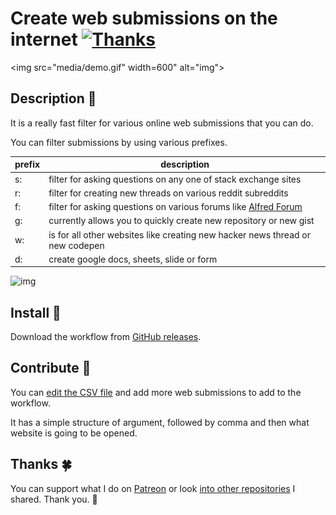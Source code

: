 # Create web submissions on the internet [![Thanks](https://img.shields.io/badge/Say%20Thanks-💗-ff69b4.svg)](https://www.patreon.com/nikitavoloboev)

<img src="media/demo.gif" width=600" alt="img">

## Description 📕
It is a really fast filter for various online web submissions that you can do.

You can filter submissions by using various prefixes. 

|  prefix |  description |
|---|---|
| s:  |  filter for asking questions on any one of stack exchange sites |
|  r: | filter for creating new threads on various reddit subreddits  |
|  f: |  filter for asking questions on various forums like [Alfred Forum](https://www.alfredforum.com/) |
|  g: |  currently allows you to quickly create new repository or new gist |
|  w: | is for all other websites like creating new hacker news thread or new codepen|
| d:  |  create google docs, sheets, slide or form |


<img src="http://i.imgur.com/QhOiptU.png" width="500" alt="img">

## Install 💎
Download the workflow from [GitHub releases](https://github.com/nikitavoloboev/alfred-ask-create-share/releases/latest).

## Contribute 💜
You can [edit the CSV file](https://github.com/nikitavoloboev/alfred-ask-create-share/edit/master/workflow/ask-create-share.csv) and add more web submissions to add to the workflow.

It has a simple structure of argument, followed by comma and then what website is going to be opened.

## Thanks 🍀
You can support what I do on [Patreon](https://www.patreon.com/nikitavoloboev) or look [into other repositories](https://my.mindnode.com/ZKGETDkUaQUsL3q8q9z788CxG84oEHgDiT79GuzX#-143.5,-902.6,0) I shared. Thank you. 💚